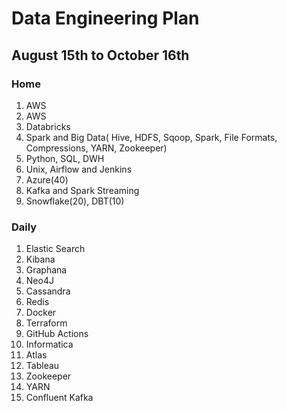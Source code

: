 
# Data Engineering Plan

## August 15th to October 16th

### Home

1. AWS
2. AWS
3. Databricks
4. Spark and Big Data( Hive, HDFS, Sqoop, Spark, File Formats, Compressions, YARN, Zookeeper) 
5. Python, SQL, DWH
6. Unix, Airflow and Jenkins
7. Azure(40)
8. Kafka and Spark Streaming
9. Snowflake(20), DBT(10)


### Daily

1. Elastic Search
2. Kibana
3. Graphana
4. Neo4J
5. Cassandra
6. Redis
7. Docker
8. Terraform
9. GitHub Actions
10. Informatica
11. Atlas
12. Tableau
13. Zookeeper
14. YARN
15. Confluent Kafka
